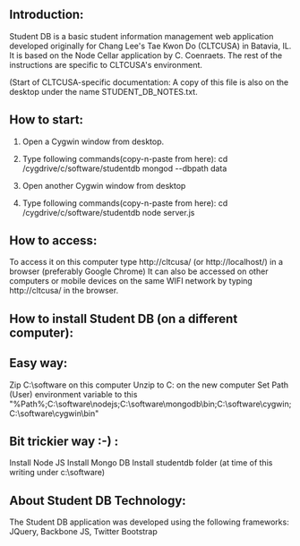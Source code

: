 Introduction:
-------------
Student DB is a basic student information management web application developed originally for Chang Lee's Tae Kwon Do (CLTCUSA) in Batavia, IL. It is based on 
the Node Cellar application by C. Coenraets. The rest of the instructions are specific to CLTCUSA's environment.

(Start of CLTCUSA-specific documentation:
A copy of this file is also on the desktop under the name STUDENT_DB_NOTES.txt.

How to start:
-------------
1.   Open a Cygwin window from desktop.
2. 	Type following commands(copy-n-paste from here): 
		cd /cygdrive/c/software/studentdb
		mongod --dbpath data
	
3. Open another Cygwin window from desktop
4. Type following commands(copy-n-paste from here):
		cd /cygdrive/c/software/studentdb
		node server.js

How to access:
-------------
To access it on this computer type
http://cltcusa/ (or http://localhost/) in a browser (preferably Google Chrome)
It can also be accessed on other computers or mobile devices on the same WIFI network by
typing http://cltcusa/ in the browser.

How to install Student DB (on a different computer):
----------------------------------------------------
Easy way:
---------
Zip C:\software on this computer
Unzip to C: on the new computer
Set Path (User) environment variable to this "%Path%;C:\software\nodejs;C:\software\mongodb\bin;C:\software\cygwin;C:\software\cygwin\bin"

Bit trickier way :-) :
----------------------
Install Node JS
Install Mongo DB
Install studentdb folder (at time of this writing under c:\software)

About Student DB Technology:
----------------------------
The Student DB application was developed using the following frameworks:
JQuery, Backbone JS, Twitter Bootstrap
